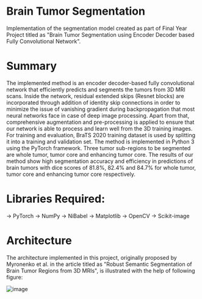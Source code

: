 # Brain Tumor Segmentation 
Implementation of the segmentation model created as part of Final Year Project titled as "Brain Tumor Segmentation using Encoder Decoder based Fully Convolutional Network".

# Summary
The implemented method is an encoder decoder-based fully convolutional network that efficiently predicts and segments the tumors from 3D MRI scans. Inside the network, residual extended skips (Resnet blocks) are incorporated through addition of identity skip connections in order to minimize the issue of vanishing gradient during backpropagation that most neural networks face in case of deep image processing. Apart from that, comprehensive augmentation and pre-processing is applied to ensure that our network is able to process and learn well from the 3D training images.  For training and evaluation, BraTS 2020 training dataset is used by splitting it into a training and validation set. The method is implemented in Python 3 using the PyTorch framework.   Three tumor sub-regions to be segmented are whole tumor, tumor core and enhancing tumor core. The results of our method show high segmentation accuracy and efficiency in predictions of brain tumors with dice scores of 81.8%, 82.4% and 84.7% for whole tumor, tumor core and enhancing tumor core respectively. 
 
# Libraries Required:
  -> PyTorch 
  -> NumPy 
  -> NiBabel 
  -> Matplotlib
  -> OpenCV
  -> Scikit-image
  
# Architecture
The architecture implemented in this project, originally proposed by Myronenko et al. in the article titled as "Robust Semantic Segmentation of Brain Tumor
Regions from 3D MRIs", is illustrated with the help of following figure:

![image](https://user-images.githubusercontent.com/69485235/128057854-432de3c2-951e-4dba-a7c8-bd6b2748126c.png)
